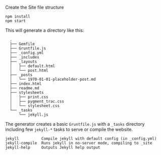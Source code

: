 
Create the Site file structure

    npm install
    npm start

This will generate a directory like this:

      .
      ├── Gemfile
      ├── Gruntfile.js
      ├── _config.yml
      ├── _includes
      ├── _layouts
      │   ├── default.html
      │   └── post.html
      ├── _posts
      │   └── 1970-01-01-placeholder-post.md
      ├── index.html
      ├── readme.md
      ├── stylesheets
      │   ├── print.css
      │   ├── pygment_trac.css
      │   └── stylesheet.css
      └── _tasks
          └── jekyll.js

The generator creates a basic `Gruntfile.js` with a `_tasks` directory
including few `jekyll-*` tasks to serve or compile the website.


    jekyll          Compile jekyll with default config (in _config.yml)
    jekyll-compile  Runs jekyll in no-server mode, compiling to _site
    jekyll-help     Outputs Jekyll help output






